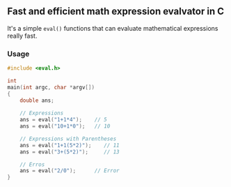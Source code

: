 ## Fast and efficient math expression evalvator in C

It's a simple `eval()` functions that can evaluate mathematical expressions really fast. 

### Usage
```c
#include <eval.h>

int
main(int argc, char *argv[])
{
    double ans;
    
    // Expressions
    ans = eval("1+1*4");    // 5
    ans = eval("10+1*0");   // 10

    // Expressions with Parentheses
    ans = eval("1+1(5*2)");    // 11
    ans = eval("3+(5*2)");     // 13

    // Erros
    ans = eval("2/0");      // Error
}

```